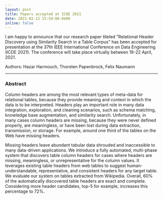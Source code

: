 ```yaml
---
layout: post
title: Papers accepted at ICDE 2021
date: 2021-02-12 15:59:00-0400
inline: false
---
```


I am happy to announce that our research paper titeled "Relational Header Discovery using Similarity Search in a Table Corpus" has been accepted for presentation at the 37th IEEE International Conference on Data Engineering (ICDE 2021).  The conference will take place virtually between 19-22 April, 2021.

Authors: Hazar Harmouch, Thorsten Papenbrock, Felix Naumann

***

### Abstract
Column headers are among the most relevant types of meta-data for relational tables, because they provide meaning and context in which the data is to be interpreted. Headers play an important role in many data integration, exploration, and cleaning scenarios, such as schema matching, knowledge base augmentation, and similarity search. Unfortunately, in many cases column headers are missing, because they were never defined properly, are meaningless, or have been lost during data extraction, transmission, or storage. For example, around one third of the tables on the Web have missing headers.

Missing headers leave abundant tabular data shrouded and inaccessible to many data-driven applications. We introduce a fully automated, multi-phase system that discovers table column headers for cases where headers are missing, meaningless, or unrepresentative for the column values. It leverages existing table headers from web tables to suggest human-understandable, representative, and consistent headers for any target table. We evaluate our system on tables extracted from Wikipedia. Overall, 60% of the automatically discovered table headers are exact and complete. Considering more header candidates, top-5 for example, increases this percentage to 72%.